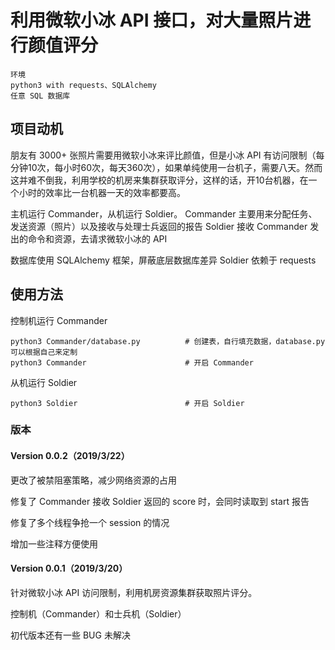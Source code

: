 # 利用微软小冰 API 接口，对大量照片进行颜值评分

	环境
	python3 with requests、SQLAlchemy
	任意 SQL 数据库

## 项目动机
朋友有 3000+ 张照片需要用微软小冰来评比颜值，但是小冰 API 有访问限制（每分钟10次，每小时60次，每天360次），如果单纯使用一台机子，需要八天。然而这并难不倒我，利用学校的机房来集群获取评分，这样的话，开10台机器，在一个小时的效率比一台机器一天的效率都要高。

主机运行 Commander，从机运行 Soldier。
Commander      主要用来分配任务、发送资源（照片）以及接收与处理士兵返回的报告
Soldier        接收 Commander 发出的命令和资源，去请求微软小冰的 API

数据库使用 SQLAlchemy 框架，屏蔽底层数据库差异
Soldier 依赖于 requests

## 使用方法
控制机运行 Commander

	python3 Commander/database.py          # 创建表，自行填充数据，database.py 可以根据自己来定制
	python3 Commander                      # 开启 Commander
从机运行   Soldier

	python3 Soldier                        # 开启 Soldier

### 版本

#### Version 0.0.2（2019/3/22）
更改了被禁阻塞策略，减少网络资源的占用

修复了 Commander 接收 Soldier 返回的 score 时，会同时读取到 start 报告

修复了多个线程争抢一个 session 的情况

增加一些注释方便使用

#### Version 0.0.1（2019/3/20）
针对微软小冰 API 访问限制，利用机房资源集群获取照片评分。

控制机（Commander）和士兵机（Soldier）

初代版本还有一些 BUG 未解决
